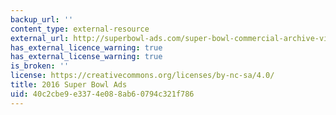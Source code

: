 ```yaml
---
backup_url: ''
content_type: external-resource
external_url: http://superbowl-ads.com/super-bowl-commercial-archive-video/2016-ads-video/
has_external_licence_warning: true
has_external_license_warning: true
is_broken: ''
license: https://creativecommons.org/licenses/by-nc-sa/4.0/
title: 2016 Super Bowl Ads
uid: 40c2cbe9-e337-4e08-8ab6-0794c321f786
---
```

